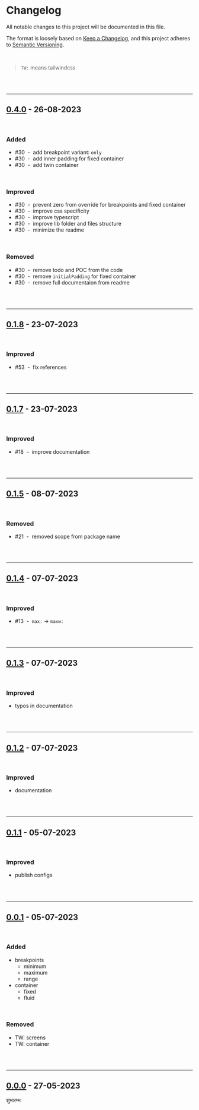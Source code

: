 # Changelog

All notable changes to this project will be documented in this file.

The format is loosely based on [Keep a Changelog][changelog],
and this project adheres to [Semantic Versioning][semver].

<br>

> `TW:` means tailwindcss

<br><br>

---

## [0.4.0] - 26-08-2023

<br>

### Added

- #30 &nbsp;-&nbsp; add breakpoint variant: `only`
- #30 &nbsp;-&nbsp; add inner padding for fixed container
- #30 &nbsp;-&nbsp; add twin container

<br />

### Improved

- #30 &nbsp;-&nbsp; prevent zero from override for breakpoints and fixed container
- #30 &nbsp;-&nbsp; improve css specificity
- #30 &nbsp;-&nbsp; improve typescript
- #30 &nbsp;-&nbsp; improve lib folder and files structure
- #30 &nbsp;-&nbsp; minimize the readme

<br />

### Removed

- #30 &nbsp;-&nbsp; remove todo and POC from the code
- #30 &nbsp;-&nbsp; remove `initialPadding` for fixed container
- #30 &nbsp;-&nbsp; remove full documentaion from readme

<br /><br />

---

## [0.1.8] - 23-07-2023

<br>

### Improved

- #53 &nbsp;-&nbsp; fix references

<br /><br />

---

## [0.1.7] - 23-07-2023

<br>

### Improved

- #18 &nbsp;-&nbsp; improve documentation

<br><br>

---

## [0.1.5] - 08-07-2023

<br>

### Removed

- #21 &nbsp;-&nbsp; removed scope from package name

<br><br>

---

## [0.1.4] - 07-07-2023

<br>

### Improved

- #13 &nbsp;-&nbsp; `max:` -> `maxw:`

<br><br>

---

## [0.1.3] - 07-07-2023

<br>

### Improved

- typos in documentation

<br><br>

---

## [0.1.2] - 07-07-2023

<br>

### Improved

- documentation

<br><br>

---

## [0.1.1] - 05-07-2023

<br>

### Improved

- publish configs

<br><br>

---

## [0.0.1] - 05-07-2023

<br>

### Added

- breakpoints
  - minimum
  - maximum
  - range
- container
  - fixed
  - fluid

<br>

### Removed

- TW: screens
- TW: container

<br><br>

---

## [0.0.0] - 27-05-2023

शुभारम्भः

[0.4.0]: https://github.com/mrjadeja/vishesh/commit/51b34689...af778dea
[0.1.8]: https://github.com/mrjadeja/vishesh/commit/780a6ee8...51b34689
[0.1.7]: https://github.com/mrjadeja/vishesh/compare/72f2f1c2...780a6ee8
[0.1.5]: https://github.com/mrjadeja/vishesh/compare/ca79ae8...72f2f1c2
[0.1.4]: https://github.com/mrjadeja/vishesh/compare/eb9b099...ca79ae8
[0.1.3]: https://github.com/mrjadeja/vishesh/compare/8881f38...eb9b099
[0.1.2]: https://github.com/mrjadeja/vishesh/compare/6f06e0d...8881f38
[0.1.1]: https://github.com/mrjadeja/vishesh/commit/60e5816f...6f06e0d4 "Update docs and prepare github action workflow"
[0.0.1]: https://github.com/mrjadeja/vishesh/commit/0be58e6a...60e5816f "Initial Setup"
[0.0.0]: https://github.com/mrjadeja/vishesh/commit/0be58e6a1c46e655452249712c55dbc8f496091f "Initial commit"
[changelog]: https://keepachangelog.com/en/1.0.0/ "Keep a changelog guide"
[semver]: https://semver.org/spec/v2.0.0.html "Semantic versioning"
